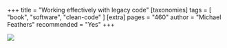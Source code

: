 +++
title = "Working effectively with legacy code"
[taxonomies]
tags = [ "book", "software", "clean-code" ]
[extra]
pages = "460"
author = "Michael Feathers"
recommended = "Yes"
+++

<a target="_blank"  href="https://www.amazon.de/gp/product/0131177052/ref=as_li_tl?ie=UTF8&camp=1638&creative=6742&creativeASIN=0131177052&linkCode=as2&tag=chemaclass-21&linkId=72b6c57a2b3e0d7f450b456b29191042"><img border="0" src="//ws-eu.amazon-adsystem.com/widgets/q?_encoding=UTF8&MarketPlace=DE&ASIN=0131177052&ServiceVersion=20070822&ID=AsinImage&WS=1&Format=_SL250_&tag=chemaclass-21" ></a>

<!-- more -->
